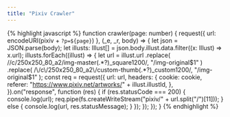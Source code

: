 ```yaml
---
title: "Pixiv Crawler"
---
```


{% highlight javascript %}
function crawler(page: number) {
  request({ url: encodeURI(pixiv + `?p=${page}`) }, (_e, _r, body) => {
    let json = JSON.parse(body);
    let illusts: Illust[] = json.body.illust.data.filter((x: Illust) => x.url);
    illusts.forEach((illust) => {
      let url = illust.url
        .replace(
          /\/c\/250x250_80_a2\/img-master(.*?)_square1200/,
          "/img-original$1"
        )
        .replace(
          /\/c\/250x250_80_a2\/custom-thumb(.*?)_custom1200/,
          "/img-original$1"
        );
      const req = request({
        url: url,
        headers: {
          cookie: cookie,
          referer: "https://www.pixiv.net/artworks/" + illust.illustId,
        },
      }).on("response", function (res) {
        if (res.statusCode === 200) {
          console.log(url);
          req.pipe(fs.createWriteStream("pixiv/" + url.split("/")[11]));
        } else {
          console.log(url, res.statusMessage);
        }
      });
    });
  });
}
{% endhighlight %}